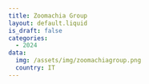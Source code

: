 ```yaml
---
title: Zoomachia Group
layout: default.liquid
is_draft: false
categories:
  - 2024
data:
  img: /assets/img/zoomachiagroup.png
  country: IT
---
```



